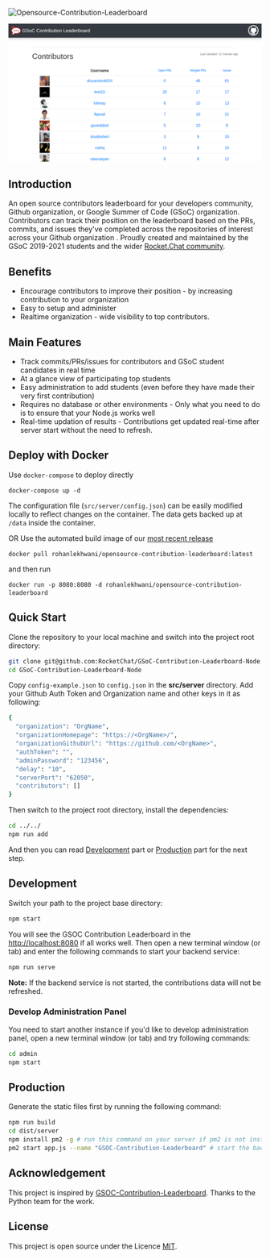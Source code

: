 ![Opensource-Contribution-Leaderboard](https://socialify.git.ci/RocketChat/Opensource-Contribution-Leaderboard/image?description=1&descriptionEditable=Open%20Source%20Contribution%20Tracking%20Leaderboard&language=1&theme=Light)

![](./docs/images/demo.png)

## Introduction

An open source contributors leaderboard for your developers community, Github organization, or Google Summer of Code (GSoC) organization. Contributors can track their position on the leaderboard based on the PRs, commits, and issues they've completed across the repositories of interest across your Github organization . Proudly created and maintained by the GSoC 2019-2021 students and the wider [Rocket.Chat community](https://github.com/RocketChat).

## Benefits
- Encourage contributors to improve their position - by increasing contribution to your organization
- Easy to setup and administer
- Realtime organization - wide visibility to top contributors.

## Main Features
- Track commits/PRs/issues for contributors and GSoC student candidates in real time
- At a glance view of participating top students
- Easy administration to add students (even before they have made their very first contribution)
- Requires no database or other environments - Only what you need to do is to ensure that your Node.js works well
- Real-time updation of results - Contributions get updated real-time after server start without the need to refresh.

## Deploy with Docker 

Use `docker-compose` to deploy directly

```
docker-compose up -d
```

The configuration file (`src/server/config.json`) can be easily modified locally to reflect changes on the container. The data gets backed up at `/data` inside the container.

OR Use the automated build image of our [most recent release](https://hub.docker.com/r/rohanlekhwani/opensource-contribution-leaderboard)

```
docker pull rohanlekhwani/opensource-contribution-leaderboard:latest
```

and then run

```
docker run -p 8080:8080 -d rohanlekhwani/opensource-contribution-leaderboard
```

## Quick Start
Clone the repository to your local machine and switch into the project root directory:
````bash
git clone git@github.com:RocketChat/GSoC-Contribution-Leaderboard-Node.git
cd GSoC-Contribution-Leaderboard-Node
````
Copy `config-example.json` to `config.json` in the **src/server** directory. Add your Github Auth Token and Organization name and other keys in it as following:
````bash
{
  "organization": "OrgName",
  "organizationHomepage": "https://<OrgName>/",
  "organizationGithubUrl": "https://github.com/<OrgName>",
  "authToken": "",
  "adminPassword": "123456",
  "delay": "10",
  "serverPort": "62050",
  "contributors": []
}
````
Then switch to the project root directory, install the dependencies:
````bash
cd ../../
npm run add
````

And then you can read [Development](#development) part or [Production](#production) part for the next step.
## Development
Switch your path to the project base directory:
````bash
npm start
````
You will see the GSOC Contribution Leaderboard in the [http://localhost:8080](http://localhost:8080) if all works well. Then open a new terminal window (or tab) and enter the following commands to start your backend service:
````bash
npm run serve
````
**Note:** If the backend service is not started, the contributions data will not be refreshed.

### Develop Administration Panel
You need to start another instance if you'd like to develop administration panel, open a new terminal window (or tab) and try following commands:
````bash
cd admin
npm start
````

## Production
Generate the static files first by running the following command:
````bash
npm run build
cd dist/server
npm install pm2 -g # run this command on your server if pm2 is not installed.
pm2 start app.js --name "GSOC-Contribution-Leaderboard" # start the backend service
````

## Acknowledgement
This project is inspired by [GSOC-Contribution-Leaderboard](https://github.com/shubhsherl/GSoC-Contribution-Leaderboard/). Thanks to the Python team for the work.

## License
This project is open source under the Licence [MIT](./LICENSE).
